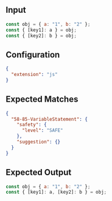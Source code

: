 
## Input
```javascript input
const obj = { a: "1", b: "2" };
const { [key1]: a } = obj;
const { [key2]: b } = obj;
```

## Configuration
```json configuration
{
  "extension": "js"
}
```

## Expected Matches
```json expected matches
{
  "58-85-VariableStatement": {
    "safety": {
      "level": "SAFE"
    },
    "suggestion": {}
  }
}
```

## Expected Output
```javascript expected output
const obj = { a: "1", b: "2" };
const { [key1]: a, [key2]: b } = obj;
```
